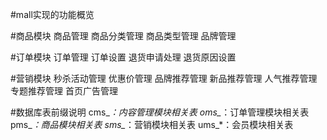 #mall实现的功能概览

#商品模块
    商品管理
    商品分类管理
    商品类型管理
    品牌管理

#订单模块
    订单管理
    订单设置
    退货申请处理
    退货原因设置

#营销模块
    秒杀活动管理
    优惠价管理
    品牌推荐管理
    新品推荐管理
    人气推荐管理
    专题推荐管理
    首页广告管理
 
#数据库表前缀说明
    cms_*：内容管理模块相关表
    oms_*：订单管理模块相关表
    pms_*：商品模块相关表
    sms_*：营销模块相关表
    ums_*：会员模块相关表
